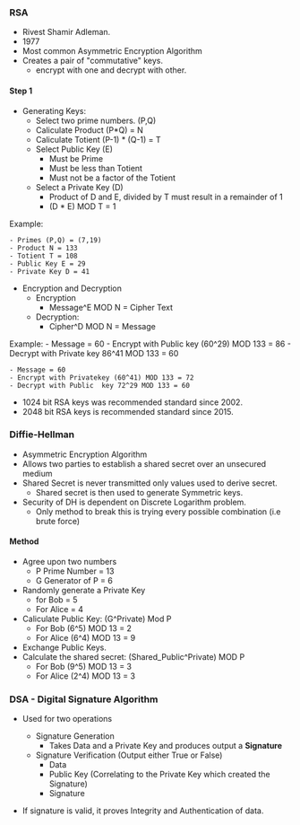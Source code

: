 ### RSA

* Rivest Shamir Adleman.
* 1977
* Most common Asymmetric Encryption Algorithm
* Creates a pair of "commutative" keys.
    - encrypt with one and decrypt with other.

#### Step 1

- Generating Keys:
    - Select two prime numbers. (P,Q)
    - Caliculate Product (P*Q) = N
    - Caliculate Totient (P-1) * (Q-1) = T
    - Select Public Key (E)
        - Must be Prime
        - Must be less than Totient
        - Must not be a factor of the Totient
    - Select a Private Key (D)
        * Product of D and E, divided by T must result in a remainder of 1
        * (D * E) MOD T = 1

Example: 

    - Primes (P,Q) = (7,19)
    - Product N = 133
    - Totient T = 108
    - Public Key E = 29
    - Private Key D = 41

- Encryption and Decryption
    - Encryption
        - Message^E MOD N = Cipher Text
    - Decryption:
        - Cipher^D MOD N = Message


Example:
    - Message = 60
    - Encrypt with Public key (60^29) MOD 133 = 86
    - Decrypt with Private key 86^41 MOD 133 = 60

    - Message = 60
    - Encrypt with Privatekey (60^41) MOD 133 = 72
    - Decrypt with Public  key 72^29 MOD 133 = 60

* 1024 bit RSA keys was recommended standard since 2002.
* 2048 bit RSA keys is recommended standard since 2015.

### Diffie-Hellman

* Asymmetric Encryption Algorithm
* Allows two parties to establish a shared secret over an unsecured medium
* Shared Secret is never transmitted only values used to derive secret.
    - Shared secret is then used to generate Symmetric keys.
* Security of DH is dependent on Discrete Logarithm problem.
    - Only method to break this is trying every possible combination (i.e brute force)

#### Method 

- Agree upon two numbers 
    - P Prime Number = 13
    - G Generator of P = 6
- Randomly generate a Private Key
    - for Bob = 5
    - For Alice = 4
- Caliculate Public Key: (G^Private) Mod P
    - For Bob (6^5) MOD 13 = 2
    - For Alice (6^4) MOD 13 = 9
- Exchange Public Keys.
- Calculate the shared secret: (Shared_Public^Private) MOD P
    - For Bob (9^5) MOD 13 = 3
    - For Alice (2^4) MOD 13 = 3


### DSA - Digital Signature Algorithm

* Used for two operations
    - Signature Generation
        - Takes Data and a Private Key and produces output a **Signature**
    - Signature Verification (Output either True or False)
        - Data
        - Public Key (Correlating to the Private Key which created the Signature)
        - Signature

* If signature is valid, it proves Integrity and Authentication of data.
